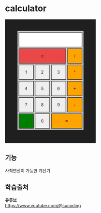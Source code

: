 # calculator
<img src="./image.gif" width="300px">

## 기능 
사칙연산이 가능한 계산기

## 학습출처 
**유튜브**    
https://www.youtube.com/@sucoding     
